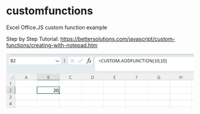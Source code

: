 # customfunctions
Excel Office.JS custom function example 

Step by Step Tutorial:
https://bettersolutions.com/javascript/custom-functions/creating-with-notepad.htm

<img src="screenshot.png"> 
